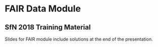 # FAIR Data Module
## SfN 2018 Training Material

Slides for FAIR module include solutions at the end of the presentation.
